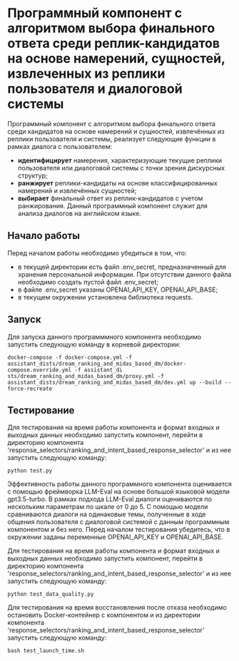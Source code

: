 # Программный компонент с алгоритмом выбора финального ответа среди реплик-кандидатов на основе намерений, сущностей, извлеченных из реплики пользователя и диалоговой системы

Программный компонент с алгоритмом выбора финального ответа среди кандидатов на основе намерений и сущностей, извлечённых из реплики пользователя и системы, реализует следующие функции в рамках диалога с пользователем:
- **идентифицирует** намерения, характеризующие текущие реплики пользователя или диалоговой системы с точки зрения дискурсных структур; 
- **ранжирует** реплики-кандидаты на основе классифицированных намерений и извлечённых сущностей;
- **выбирает** финальный ответ из реплик-кандидатов с учетом ранжирования.
Данный программный компонент служит для анализа диалогов на английском языке.

## Начало работы
Перед началом работы необходимо убедиться в том, что:
- в текущей директории есть файл .env_secret, предназначенный для хранения персональной информации. При отсутствии данного файла необходимо создать пустой файл .env_secret;
- в файле .env_secret указаны OPENAI_API_KEY, OPENAI_API_BASE;
- в текущем окружении установлена библиотека requests.

## Запуск
Для запуска данного программмного компонента необходимо запустить следующую команду в корневой директории:
```
docker-compose -f docker-compose.yml -f assistant_dists/dream_ranking_and_midas_based_dm/docker-compose.override.yml -f assistant_di
sts/dream_ranking_and_midas_based_dm/proxy.yml -f assistant_dists/dream_ranking_and_midas_based_dm/dev.yml up --build --force-recreate
```

## Тестирование
Для тестирования на время работы компонента и формат входных и выходных данных необходимо запустить компонент, перейти в директорию компонента 'response_selectors/ranking_and_intent_based_response_selector' и из нее запустить следующую команду:
```
python test.py
```
Эффективность работы данного программного компонента оценивается с помощью фреймворка LLM-Eval на основе большой языковой модели gpt3.5-turbo. В рамках подхода LLM-Eval диалоги оцениваются по нескольким параметрам по шкале от 0 до 5. С помощью модели сравниваются диалоги на одинаковые темы, полученные в ходе общения пользователя с диалоговой системой с данным программным компонентом и без него. Перед началом тестирования убедитесь, что в окружении заданы переменные OPENAI_API_KEY и OPENAI_API_BASE.

Для тестирования на время работы компонента и формат входных и выходных данных необходимо запустить компонент, перейти в директорию компонента 'response_selectors/ranking_and_intent_based_response_selector' и из нее запустить следующую команду:
```
python test_data_quality.py
```

Для тестирования на время восстановления после отказа необходимо остановить Docker-контейнер с компонентом и из директории компонента 'response_selectors/ranking_and_intent_based_response_selector' запустить следующую команду:
```
bash test_launch_time.sh
